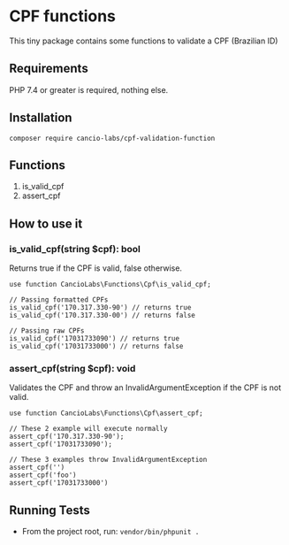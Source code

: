 # CPF functions

This tiny package contains some functions to validate a CPF (Brazilian ID)

## Requirements

PHP 7.4 or greater is required, nothing else.

## Installation

    composer require cancio-labs/cpf-validation-function

## Functions

1. is_valid_cpf 
2. assert_cpf

## How to use it

### is_valid_cpf(string $cpf): bool

Returns true if the CPF is valid, false otherwise.

```
use function CancioLabs\Functions\Cpf\is_valid_cpf;

// Passing formatted CPFs
is_valid_cpf('170.317.330-90') // returns true
is_valid_cpf('170.317.330-00') // returns false

// Passing raw CPFs
is_valid_cpf('17031733090') // returns true
is_valid_cpf('17031733000') // returns false
```

### assert_cpf(string $cpf): void

Validates the CPF and throw an InvalidArgumentException if the CPF is not valid.

```
use function CancioLabs\Functions\Cpf\assert_cpf;

// These 2 example will execute normally
assert_cpf('170.317.330-90');
assert_cpf('17031733090');

// These 3 examples throw InvalidArgumentException
assert_cpf('')
assert_cpf('foo')
assert_cpf('17031733000')
```

## Running Tests

- From the project root, run: `vendor/bin/phpunit .`